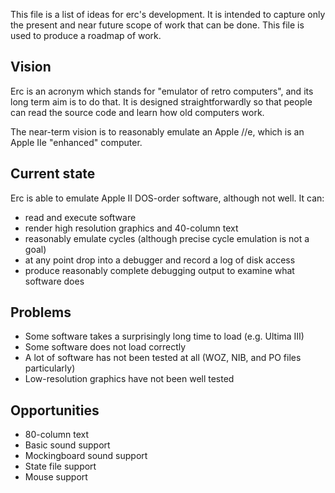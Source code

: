 This file is a list of ideas for erc's development. It is intended to capture only the present and near future scope of work that can be done. This file is used to produce a roadmap of work.

## Vision

Erc is an acronym which stands for "emulator of retro computers", and its long term aim is to do that. It is designed straightforwardly so that people can read the source code and learn how old computers work.

The near-term vision is to reasonably emulate an Apple //e, which is an Apple IIe "enhanced" computer.

## Current state

Erc is able to emulate Apple II DOS-order software, although not well. It can:

- read and execute software
- render high resolution graphics and 40-column text
- reasonably emulate cycles (although precise cycle emulation is not a goal)
- at any point drop into a debugger and record a log of disk access
- produce reasonably complete debugging output to examine what software does

## Problems

- Some software takes a surprisingly long time to load (e.g. Ultima III)
- Some software does not load correctly
- A lot of software has not been tested at all (WOZ, NIB, and PO files particularly)
- Low-resolution graphics have not been well tested

## Opportunities

- 80-column text
- Basic sound support
- Mockingboard sound support
- State file support
- Mouse support
